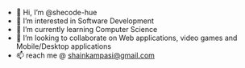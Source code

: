 - 👋 Hi, I’m @shecode-hue
- 👀 I’m interested in Software Development
- 🌱 I’m currently learning Computer Science
- 💞️ I’m looking to collaborate on Web applications, video games and Mobile/Desktop applications
- 📫 reach me @ shainkampasi@gmail.com

<!---
shecode-hue/shecode-hue is a ✨ special ✨ repository because its `README.md` (this file) appears on your GitHub profile.
You can click the Preview link to take a look at your changes.
--->
